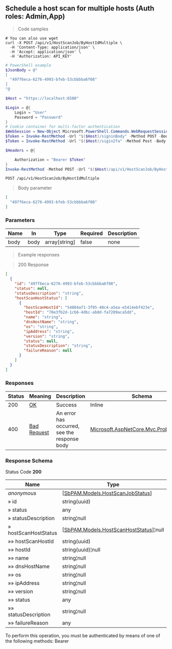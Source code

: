 
## Schedule a host scan for multiple hosts (Auth roles: Admin,App)

<a id="opIdByHostIdMultipleAsync"></a>

> Code samples

```shell
# You can also use wget
curl -X POST /api/v1/HostScanJob/ByHostIdMultiple \
  -H 'Content-Type: application/json' \
  -H 'Accept: application/json' \
  -H 'Authorization: API_KEY'

```

```powershell
# PowerShell example
$JsonBody = @"
[
  "497f6eca-6276-4993-bfeb-53cbbbba6f08"
]
"@

$Host = "https://localhost:6500"

$Login = @{
    Login = "User"
    Password = "Password"
}
# Cookie container for multi-factor authentication
$WebSession = New-Object Microsoft.PowerShell.Commands.WebRequestSession
$Token = Invoke-RestMethod -Url "$($Host)/signinBody" -Method POST -Body (ConvertTo-Json $Login) -WebRequestSession $WebSession
$Token = Invoke-RestMethod -Url "$($Host)/sigin2fa" -Method Post -Body $MfaCode -Headers @{Authorization: "Bearer $Token"} -WebRequestSession $WebSession

$Headers = @{

    Authorization = "Bearer $Token"
}
Invoke-RestMethod -Method POST -Url "$($Host)/api/v1/HostScanJob/ByHostIdMultiple" -ContentType "application/json" -Body $JsonBody -Headers $Headers
```

`POST /api/v1/HostScanJob/ByHostIdMultiple`

> Body parameter

```json
[
  "497f6eca-6276-4993-bfeb-53cbbbba6f08"
]
```

<h3 id="schedule-a-host-scan-for-multiple-hosts-(auth-roles:-admin,app)-parameters">Parameters</h3>

|Name|In|Type|Required|Description|
|---|---|---|---|---|
|body|body|array[string]|false|none|

> Example responses

> 200 Response

```json
[
  {
    "id": "497f6eca-6276-4993-bfeb-53cbbbba6f08",
    "status": null,
    "statusDescription": "string",
    "hostScanHostStatus": [
      {
        "hostScanHostId": "54804af1-3f95-48c4-a5ea-e5414ebf423e",
        "hostId": "70e3fb2d-1cb6-4dbc-ab8d-fa7209aca5dd",
        "name": "string",
        "dnsHostName": "string",
        "os": "string",
        "ipAddress": "string",
        "version": "string",
        "status": null,
        "statusDescription": "string",
        "failureReason": null
      }
    ]
  }
]
```

<h3 id="schedule-a-host-scan-for-multiple-hosts-(auth-roles:-admin,app)-responses">Responses</h3>

|Status|Meaning|Description|Schema|
|---|---|---|---|
|200|[OK](https://tools.ietf.org/html/rfc7231#section-6.3.1)|Success|Inline|
|400|[Bad Request](https://tools.ietf.org/html/rfc7231#section-6.5.1)|An error has occurred, see the response body|[Microsoft.AspNetCore.Mvc.ProblemDetails](../Models/microsoft.aspnetcore.mvc.problemdetails.md)|

<h3 id="schedule-a-host-scan-for-multiple-hosts-(auth-roles:-admin,app)-responseschema">Response Schema</h3>

Status Code **200**

|Name|Type|Required|Restrictions|Description|
|---|---|---|---|---|
|*anonymous*|[[SbPAM.Models.HostScanJobStatus](../Models/sbpam.models.hostscanjobstatus.md)]|false|none|none|
|» id|string(uuid)|false|none|none|
|» status|any|false|none|none|
|» statusDescription|string¦null|false|none|none|
|» hostScanHostStatus|[[SbPAM.Models.HostScanHostStatus](../Models/sbpam.models.hostscanhoststatus.md)]¦null|false|none|none|
|»» hostScanHostId|string(uuid)|false|none|none|
|»» hostId|string(uuid)¦null|false|none|none|
|»» name|string¦null|false|none|none|
|»» dnsHostName|string¦null|false|none|none|
|»» os|string¦null|false|none|none|
|»» ipAddress|string¦null|false|none|none|
|»» version|string¦null|false|none|none|
|»» status|any|false|none|none|
|»» statusDescription|string¦null|false|none|none|
|»» failureReason|any|false|none|none|

<aside class="warning">
To perform this operation, you must be authenticated by means of one of the following methods:
Bearer
</aside>



